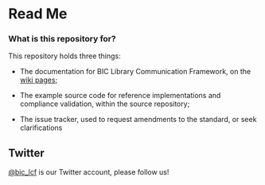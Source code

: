 # Read Me #

### What is this repository for? ###

This repository holds three things:

 * The documentation for BIC Library Communication Framework, on the [wiki pages](Home);

 * The example source code for reference implementations and compliance validation, within the source repository;

 * The issue tracker, used to request amendments to the standard, or seek clarifications

## Twitter ##
[@bic_lcf](http://twitter.com/bic_lcf) is our Twitter account, please follow us!
